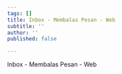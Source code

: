 ```yaml
---
tags: []
title: Inbox - Membalas Pesan - Web
subtitle: ''
author: ''
published: false

---
```

Inbox - Membalas Pesan - Web